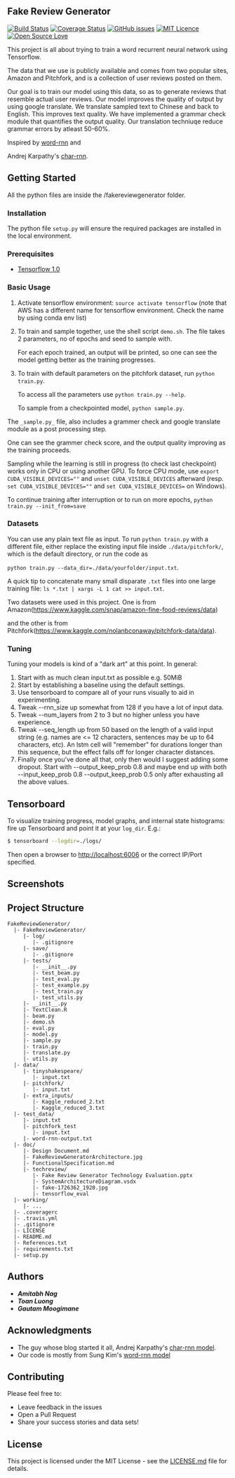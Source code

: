 ## Fake Review Generator
[![Build Status](https://travis-ci.org/amitabhnag/FakeReviewGenerator.svg?branch=master)](https://travis-ci.org/amitabhnag/FakeReviewGenerator)
[![Coverage Status](https://coveralls.io/repos/github/amitabhnag/FakeReviewGenerator/badge.svg?branch=master&service=github)](https://coveralls.io/github/amitabhnag/FakeReviewGenerator?branch=master)
[![GitHub issues](https://img.shields.io/github/issues/amitabhnag/FakeReviewGenerator.svg)](https://github.com/amitabhnag/FakeReviewGenerator/issues)
[![MIT Licence](https://badges.frapsoft.com/os/mit/mit.svg?v=103)](https://opensource.org/licenses/mit-license.php)
[![Open Source Love](https://badges.frapsoft.com/os/v2/open-source.svg?v=103)](https://github.com/ellerbrock/open-source-badges/)

This project is all about trying to train a word recurrent neural network using Tensorflow.

The data that we use is publicly available and comes from two popular sites, Amazon and Pitchfork, and is a collection of 
user reviews posted on them.

Our goal is to train our model using this data, so as to generate reviews that resemble actual user reviews. Our model improves the quality of output by using google translate. We translate sampled text to Chinese and back to English. This improves text quality. We have implemented a grammar check module that quantifies the output quality. Our translation techniuqe reduce grammar errors by atleast 50-60%.   

Inspired by [word-rnn](https://github.com/hunkim/word-rnn-tensorflow) and

Andrej Karpathy's [char-rnn](https://github.com/karpathy/char-rnn).

## Getting Started

All the python files are inside the /fakereviewgenerator folder.

### Installation

The python file `setup.py` will ensure the required packages are installed in the local environment. 

### Prerequisites

- [Tensorflow 1.0](http://www.tensorflow.org)

### Basic Usage

1. Activate tensorflow environment: `source activate tensorflow` (note that AWS has a different name for tensorflow environment. Check the name by using conda env list) 

2. To train and sample together, use the shell script `demo.sh`. The file takes 2 parameters, no of epochs and seed to sample with.

   For each epoch trained, an output will be printed, so one can see the model getting better as the training progresses.

3. To train with default parameters on the pitchfork dataset, run `python train.py`. 

   To access all the parameters use `python train.py --help`.

   To sample from a checkpointed model, `python sample.py`.

The `_sample.py_` file, also includes a grammer check and google translate module as a post processing step.

One can see the grammer check score, and the output quality improving as the training proceeds. 

Sampling while the learning is still in progress (to check last checkpoint) works only in CPU or using another GPU.
To force CPU mode, use `export CUDA_VISIBLE_DEVICES=""` and `unset CUDA_VISIBLE_DEVICES` afterward
(resp. `set CUDA_VISIBLE_DEVICES=""` and `set CUDA_VISIBLE_DEVICES=` on Windows).

To continue training after interruption or to run on more epochs, `python train.py --init_from=save`

### Datasets

You can use any plain text file as input. To run `python train.py` with a different file, either replace the existing input file inside
`./data/pitchfork/`, which is the default directory, or run the code as

 `python train.py --data_dir=./data/yourfolder/input.txt`.

 A quick tip to concatenate many small disparate `.txt` files into one large training file: `ls *.txt | xargs -L 1 cat >> input.txt`.

Two datasets were used in this project. One is from Amazon(https://www.kaggle.com/snap/amazon-fine-food-reviews/data)

and the other is from Pitchfork(https://www.kaggle.com/nolanbconaway/pitchfork-data/data).

### Tuning

Tuning your models is kind of a "dark art" at this point. In general:

1. Start with as much clean input.txt as possible e.g. 50MiB
2. Start by establishing a baseline using the default settings.
3. Use tensorboard to compare all of your runs visually to aid in experimenting.
4. Tweak --rnn_size up somewhat from 128 if you have a lot of input data.
5. Tweak --num_layers from 2 to 3 but no higher unless you have experience.
6. Tweak --seq_length up from 50 based on the length of a valid input string
   (e.g. names are <= 12 characters, sentences may be up to 64 characters, etc).
   An lstm cell will "remember" for durations longer than this sequence, but the effect falls off for longer character distances.
7. Finally once you've done all that, only then would I suggest adding some dropout.
   Start with --output_keep_prob 0.8 and maybe end up with both --input_keep_prob 0.8 --output_keep_prob 0.5 only after exhausting all the above values.

## Tensorboard

To visualize training progress, model graphs, and internal state histograms: fire up Tensorboard and point it at your `log_dir`. E.g.:

```bash
$ tensorboard --logdir=./logs/
```

Then open a browser to [http://localhost:6006](http://localhost:6006) or the correct IP/Port specified.

## Screenshots

<to be added>

## Project Structure

```
FakeReviewGenerator/
  |- FakeReviewGenerator/
     |- log/
        |- .gitignore
     |- save/
        |- .gitignore
     |- tests/
        |- __init__.py
        |- test_beam.py
        |- test_eval.py
        |- test_example.py
        |- test_train.py
        |- test_utils.py
     |- __init__.py
     |- TextClean.R
     |- beam.py
     |- demo.sh
     |- eval.py
     |- model.py
     |- sample.py
     |- train.py
     |- translate.py
     |- utils.py
  |- data/
     |- tinyshakespeare/
        |- input.txt
     |- pitchfork/
        |- input.txt
     |- extra_inputs/
        |- Kaggle_reduced_2.txt
        |- Kaggle_reduced_3.txt
  |- test_data/
     |- input.txt
     |- pitchfork_test
        |- input.txt
     |- word-rnn-output.txt
  |- doc/
     |- Design Document.md
     |- FakeReviewGeneratorArchitecture.jpg
     |- FunctionalSpecification.md
     |- techreview/
        |- Fake Review Generator Technology Evaluation.pptx
        |- SystemArchitectureDiagram.vsdx
        |- fake-1726362_1920.jpg
        |- tensorflow_eval        
  |- working/
     |- ...
  |- .coveragerc
  |- .travis.yml
  |- .gitignore
  |- LICENSE
  |- README.md
  |- References.txt
  |- requirements.txt
  |- setup.py
```

## Authors

* **_Amitabh Nag_** 
* **_Toan Luong_**
* **_Gautam Moogimane_**

## Acknowledgments

* The guy whose blog started it all, Andrej Karpathy's [char-rnn model](https://github.com/karpathy/char-rnn).
* Our code is mostly from Sung Kim's [word-rnn model](https://github.com/hunkim/word-rnn-tensorflow)

## Contributing

Please feel free to:
* Leave feedback in the issues
* Open a Pull Request
* Share your success stories and data sets!

## License

This project is licensed under the MIT License - see the [LICENSE.md](LICENSE.md) file for details.

